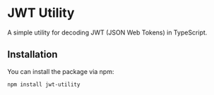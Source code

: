 # JWT Utility

A simple utility for decoding JWT (JSON Web Tokens) in TypeScript.

## Installation

You can install the package via npm:

```bash
npm install jwt-utility
